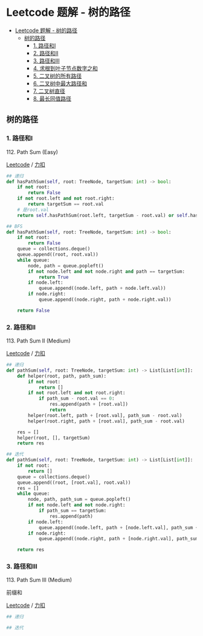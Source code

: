 # Leetcode 题解 - 树的路径
<!-- GFM-TOC -->
* [Leetcode 题解 - 树的路径](#leetcode-题解---树的路径)
    * [树的路径](#树的路径)
        * [1. 路径和I](#1-路径和I)
        * [2. 路径和II](#2-路径和II)
        * [3. 路径和III](#3-路径和III)
        * [4. 求根到叶子节点数字之和](#4-求根到叶子节点数字之和)
        * [5. 二叉树的所有路径](#5-二叉树的所有路径)
        * [6. 二叉树中最大路径和](#6-二叉树中最大路径和)
        * [7. 二叉树直径](#7-二叉树直径)
        * [8. 最长同值路径](#8-最长同值路径)
<!-- GFM-TOC -->

## 树的路径

### 1. 路径和I

112\. Path Sum (Easy)

[Leetcode](https://leetcode.com/problems/path-sum/) / [力扣](https://leetcode-cn.com/problems/path-sum/)

```python
## 递归
def hasPathSum(self, root: TreeNode, targetSum: int) -> bool:
    if not root:
        return False
    if not root.left and not root.right:
        return targetSum == root.val
    # 是root.val
    return self.hasPathSum(root.left, targetSum - root.val) or self.hasPathSum(root.right, targetSum - root.val)
```

```python
## BFS
def hasPathSum(self, root: TreeNode, targetSum: int) -> bool:
    if not root:
        return False
    queue = collections.deque()
    queue.append((root, root.val))
    while queue:
        node, path = queue.popleft()
        if not node.left and not node.right and path == targetSum:
            return True
        if node.left:
            queue.append((node.left, path + node.left.val))
        if node.right:
            queue.append((node.right, path + node.right.val))

    return False
```

### 2. 路径和II

113\. Path Sum II (Medium)

[Leetcode](https://leetcode.com/problems/path-sum-ii/) / [力扣](https://leetcode-cn.com/problems/path-sum-ii/)

```python
## 递归
def pathSum(self, root: TreeNode, targetSum: int) -> List[List[int]]:
    def helper(root, path, path_sum):
        if not root:
            return []
        if not root.left and not root.right:
            if path_sum - root.val == 0:
                res.append(path + [root.val])
                return
        helper(root.left, path + [root.val], path_sum - root.val)
        helper(root.right, path + [root.val], path_sum - root.val)

    res = []
    helper(root, [], targetSum)
    return res
```

```python
## 迭代
def pathSum(self, root: TreeNode, targetSum: int) -> List[List[int]]:
    if not root:
        return []
    queue = collections.deque()
    queue.append((root, [root.val], root.val))
    res = []
    while queue:
        node, path, path_sum = queue.popleft()
        if not node.left and not node.right:
            if path_sum == targetSum:
                res.append(path)
        if node.left:
            queue.append((node.left, path + [node.left.val], path_sum + node.left.val))
        if node.right:
            queue.append((node.right, path + [node.right.val], path_sum + node.right.val))

    return res
```

### 3. 路径和III

113\. Path Sum III (Medium)

前缀和

[Leetcode](https://leetcode.com/problems/path-sum-iii/) / [力扣](https://leetcode-cn.com/problems/path-sum-iii/)

```python
## 递归

```

```python
## 迭代

```
